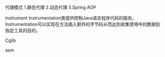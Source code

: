 代理模式
1.静态代理
2.动态代理
3.Spring AOP

Instrument
Instrumentation类提供控制Java语言程序代码的服务。
Instrumentation可以实现在方法插入额外的字节码从而达到收集使用中的数据到指定工具的目的。

Cglib

asm

